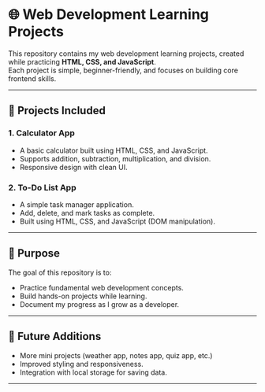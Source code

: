 # 🌐 Web Development Learning Projects

This repository contains my web development learning projects, created while practicing **HTML, CSS, and JavaScript**.  
Each project is simple, beginner-friendly, and focuses on building core frontend skills.  

---

## 🚀 Projects Included

### 1. Calculator App
- A basic calculator built using HTML, CSS, and JavaScript.
- Supports addition, subtraction, multiplication, and division.
- Responsive design with clean UI.

### 2. To-Do List App
- A simple task manager application.
- Add, delete, and mark tasks as complete.
- Built using HTML, CSS, and JavaScript (DOM manipulation).

---

## 🎯 Purpose
The goal of this repository is to:
- Practice fundamental web development concepts.
- Build hands-on projects while learning.
- Document my progress as I grow as a developer.

---

## 📌 Future Additions
- More mini projects (weather app, notes app, quiz app, etc.)
- Improved styling and responsiveness.
- Integration with local storage for saving data.

---
